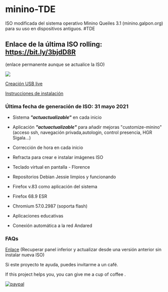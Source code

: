 # minino-TDE
ISO modificada del sistema operativo Minino Queiles 3.1 (minino.galpon.org) para su uso en dispositivos antiguos. #TDE

## Enlace de la última ISO rolling: https://bit.ly/3bjdD8R
(enlace permanente aunque se actualice la ISO)

![](https://user-images.githubusercontent.com/72696244/120541114-c253cc00-c3e9-11eb-932f-02dc697c117c.png)

 [Creación USB live](https://github.com/aosucas499/minino-TDE/wiki/1.-Creaci%C3%B3n-USB-Live)
 
 [Instrucciones de instalación](https://github.com/aosucas499/minino-TDE/wiki/2.-Instalaci%C3%B3n)
 

### Última fecha de generación de ISO: 31 mayo 2021

 +  Sistema ***"actuactualizable"*** en cada inicio

 +  Aplicación ***"actuactualizable"*** para añadir mejoras "customize-minino" (acceso ssh, navegación privada,autologin, control presencia, HGR Sigala...)
 
 +  Corrección de hora en cada inicio 
 
 +  Refracta para crear e instalar imágenes ISO 
 
 +  Teclado virtual en pantalla - Florence

 +  Repositorios Debian Jessie limpios y funcionando

 +  Firefox v.83 como aplicación del sistema

 +  Firefox 68.9 ESR

 +  Chromium 57.0.2987 (soporta flash)

 +  Aplicaciones educativas

 +  Conexión automática a la red Andared

### FAQs 
[Enlace](https://github.com/aosucas499/minino-TDE/wiki/FAQs) (Recuperar panel inferior y actualizar desde una versión anterior sin instalar nueva ISO)


Si este proyecto te ayuda, puedes invitarme a un café.


If this project helps you,  you can give me a cup of coffee .


[![paypal](https://www.paypalobjects.com/en_US/i/btn/btn_donateCC_LG.gif)](https://www.paypal.com/donate?business=FUMT27MVTRTHJ&no_recurring=0&item_name=Proyectos+TIC+Andaluc%C3%ADa&currency_code=EUR)

